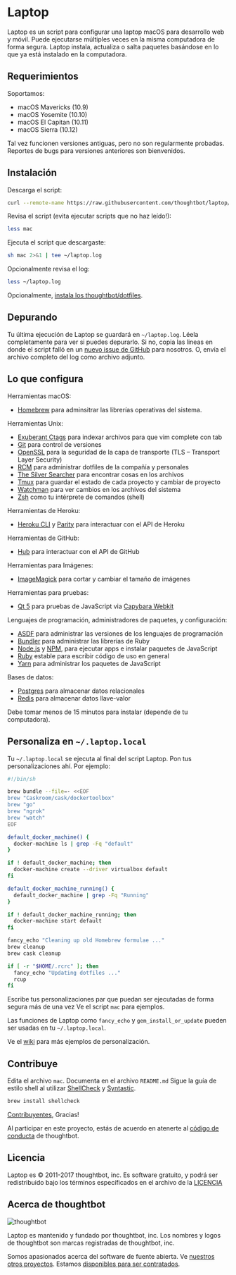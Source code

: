 Laptop
======

Laptop es un script para configurar una laptop macOS para desarrollo web y móvil.
Puede ejecutarse múltiples veces en la misma computadora de forma segura.
Laptop instala, actualiza o salta paquetes
basándose en lo que ya está instalado en la computadora.

Requerimientos
--------------

Soportamos:

* macOS Mavericks (10.9)
* macOS Yosemite (10.10)
* macOS El Capitan (10.11)
* macOS Sierra (10.12)

Tal vez funcionen versiones antiguas, pero no son regularmente probadas.
Reportes de bugs para versiones anteriores son bienvenidos.

Instalación
-----------

Descarga el script:

```sh
curl --remote-name https://raw.githubusercontent.com/thoughtbot/laptop/master/mac
```

Revisa el script (evita ejecutar scripts que no haz leído!):

```sh
less mac
```

Ejecuta el script que descargaste:

```sh
sh mac 2>&1 | tee ~/laptop.log
```

Opcionalmente revisa el log:

```sh
less ~/laptop.log
```

Opcionalmente, [instala los thoughtbot/dotfiles][dotfiles].

[dotfiles]: https://github.com/thoughtbot/dotfiles/blob/master/README-ES.md

Depurando
---------

Tu última ejecución de Laptop se guardará en `~/laptop.log`.
Léela completamente para ver si puedes depurarlo.
Si no, copia las lineas en donde el script falló en un
[nuevo issue de GitHub](https://github.com/thoughtbot/laptop/issues/new) para nosotros.
O, envía el archivo completo del log como archivo adjunto.

Lo que configura
----------------

Herramientas macOS:

* [Homebrew] para adminsitrar las librerías operativas del sistema.

[Homebrew]: http://brew.sh/

Herramientas Unix:

* [Exuberant Ctags] para indexar archivos para que vim complete con tab
* [Git] para control de versiones
* [OpenSSL] para la seguridad de la capa de transporte (TLS – Transport Layer Security)
* [RCM] para administrar dotfiles de la compañía y personales
* [The Silver Searcher] para encontrar cosas en los archivos
* [Tmux] para guardar el estado de cada proyecto y cambiar de proyecto
* [Watchman] para ver cambios en los archivos del sistema
* [Zsh] como tu intérprete de comandos (shell)

[Exuberant Ctags]: http://ctags.sourceforge.net/
[Git]: https://git-scm.com/
[OpenSSL]: https://www.openssl.org/
[RCM]: https://github.com/thoughtbot/rcm
[The Silver Searcher]: https://github.com/ggreer/the_silver_searcher
[Tmux]: http://tmux.github.io/
[Watchman]: https://facebook.github.io/watchman/
[Zsh]: http://www.zsh.org/

Herramientas de Heroku:

* [Heroku CLI] y [Parity] para interactuar con el API de Heroku

[Heroku CLI]: https://devcenter.heroku.com/articles/heroku-cli
[Parity]: https://github.com/thoughtbot/parity

Herramientas de GitHub:

* [Hub] para interactuar con el API de GitHub

[Hub]: http://hub.github.com/

Herramientas para Imágenes:

* [ImageMagick] para cortar y cambiar el tamaño de imágenes

Herramientas para pruebas:

* [Qt 5] para pruebas de JavaScript via [Capybara Webkit]

[Qt 5]: http://qt-project.org/
[Capybara Webkit]: https://github.com/thoughtbot/capybara-webkit

Lenguajes de programación, administradores de paquetes, y configuración:

* [ASDF] para administrar las versiones de los lenguajes de programación
* [Bundler] para administrar las librerías de Ruby
* [Node.js] y [NPM], para ejecutar apps e instalar paquetes de JavaScript
* [Ruby] estable para escribir código de uso en general
* [Yarn] para administrar los paquetes de JavaScript

[Bundler]: http://bundler.io/
[ImageMagick]: http://www.imagemagick.org/
[Node.js]: http://nodejs.org/
[NPM]: https://www.npmjs.org/
[ASDF]: https://github.com/asdf-vm/asdf
[Ruby]: https://www.ruby-lang.org/en/
[Yarn]: https://yarnpkg.com/en/

Bases de datos:

* [Postgres] para almacenar datos relacionales
* [Redis] para almacenar datos llave-valor

[Postgres]: http://www.postgresql.org/
[Redis]: http://redis.io/

Debe tomar menos de 15 minutos para instalar (depende de tu computadora).

Personaliza en `~/.laptop.local`
------------------------------

Tu `~/.laptop.local` se ejecuta al final del script Laptop.
Pon tus personalizaciones ahí.
Por ejemplo:

```sh
#!/bin/sh

brew bundle --file=- <<EOF
brew "Caskroom/cask/dockertoolbox"
brew "go"
brew "ngrok"
brew "watch"
EOF

default_docker_machine() {
  docker-machine ls | grep -Fq "default"
}

if ! default_docker_machine; then
  docker-machine create --driver virtualbox default
fi

default_docker_machine_running() {
  default_docker_machine | grep -Fq "Running"
}

if ! default_docker_machine_running; then
  docker-machine start default
fi

fancy_echo "Cleaning up old Homebrew formulae ..."
brew cleanup
brew cask cleanup

if [ -r "$HOME/.rcrc" ]; then
  fancy_echo "Updating dotfiles ..."
  rcup
fi
```

Escribe tus personalizaciones par que puedan ser ejecutadas de forma
segura más de una vez
Ve el script `mac` para ejemplos.

Las funciones de Laptop como `fancy_echo` y
`gem_install_or_update`
pueden ser usadas en tu `~/.laptop.local`.

Ve el [wiki](https://github.com/thoughtbot/laptop/wiki)
para más ejemplos de personalización.

Contribuye
----------

Edita el archivo `mac`.
Documenta en el archivo `README.md`
Sigue la guía de estilo shell al utilizar [ShellCheck] y [Syntastic].

```sh
brew install shellcheck
```

[ShellCheck]: http://www.shellcheck.net/about.html
[Syntastic]: https://github.com/scrooloose/syntastic

[Contribuyentes], Gracias!

[contribuyentes]: https://github.com/thoughtbot/laptop/graphs/contributors

Al participar en este proyecto,
estás de acuerdo en atenerte al [código de conducta] de thoughtbot.

[código de conducta]: https://thoughtbot.com/open-source-code-of-conduct

Licencia
-------

Laptop es © 2011-2017 thoughtbot, inc.
Es software gratuito,
y podrá ser redistribuido bajo los términos específicados en el archivo de la [LICENCIA]

[LICENCIA]: LICENSE

Acerca de thoughtbot
----------------

![thoughtbot](http://presskit.thoughtbot.com/images/thoughtbot-logo-for-readmes.svg)

Laptop es mantenido y fundado por thoughtbot, inc.
Los nombres y logos de thoughtbot son marcas registradas de thoughtbot, inc.

Somos apasionados acerca del software de fuente abierta.
Ve [nuestros otros proyectos][community].
Estamos [disponibles para ser contratados][hire].

[community]: https://thoughtbot.com/community?utm_source=github
[hire]: https://thoughtbot.com?utm_source=github
